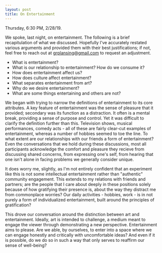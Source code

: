```yaml
---
layout: post
title: On Entertainment
---
```

Thursday, 6:30 PM, 2/28/19. <!--excerpt-->

We spoke, last night, on entertainment. The following is a brief recapitulation of what we discussed. Hopefully I've accurately restated various arguments and provided them with their best justifications; if not, feel free to reach out at grplansing@gmail.com to request an adjustment. 

- What is entertainment?
- What is our relationship to entertainment? How do we consume it?
- How does entertainment affect us?
- How does culture affect entertainment?
- What separates entertainment from art?
- Why do we desire entertainment?
- What are some things entertaining and others are not?

We began with trying to narrow the definitions of entertainment to its core attributes. A key feature of entertainment was the sense of pleasure that it provided; secondary was its function as a distraction. It often is a mental break, providing a sense of purpose and control. Yet it was difficult to clarify the definition further than this. Television shows, musical performances, comedy acts - all of these are fairly clear-cut examples of entertainment, whereas a number of hobbies seemed to toe the line. To what extent are our relationships with our friends a form of entertainment? Even the conversations that we hold during these discussions, most all participants acknowledge the comfort and pleasure they recieve from discussing shared concerns, from expressing one's self, from hearing that one isn't alone in facing problems we generally consider unique. 

It does worry me, slightly, as I'm not entirely confident that an experiment like this is not some intellectual entertainment rather than "authentic" community engagement. This extends to my relations with friends and partners; are the people that I care about deeply in these positions solely because of how gratifying their presence is, about the way they distract me from commonplace worries? Our daily activities - hobbies, work - is in not purely a form of individualized entertainment, built around the principles of gratification? 

This drove our conversation around the distinction between art and entertainment. Ideally, art is intended to challenge, a medium meant to engage the viewer through demonstrating a new perspective. Entertainment aims to please. Are we able, by ourselves, to enter into a space where we can engage honestly and critically with uncomfortable ideas? And even if it is possible, do we do so in such a way that only serves to reaffirm our sense of well-being?
